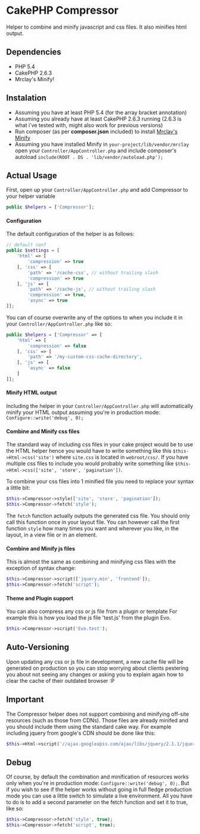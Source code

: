# CakePHP Compressor
Helper to combine and minify javascript and css files. It also minifies html output.

## Dependencies ##
- PHP 5.4
- CakePHP 2.6.3
- Mrclay's Minify!

## Instalation ##
* Assuming you have at least PHP 5.4 (for the array bracket annotation)
* Assuming you already have at least CakePHP 2.6.3 running (2.6.3 is what i've tested with, might also work for previous versions)
* Run composer (as per **composer.json** included) to install [Mrclay's Minify](https://github.com/mrclay/minify)
* Assuming you have installed Minify in `your-project/lib/vendor/mrclay` open your `Controller/AppController.php` and include composer's autoload `include(ROOT . DS . 'lib/vendor/autoload.php');`

## Actual Usage ##
First, open up your `Controller/AppController.php` and add Compressor to your helper variable
```php
public $helpers = ['Compressor'];
```

#### Configuration ####
The default configuration of the helper is as follows:
```php
// default conf
public $settings = [
    'html' => [
        'compression' => true
    ], 'css' => [
        'path' => '/cache-css', // without trailing slash
        'compression' => true
    ], 'js' => [
        'path' => '/cache-js', // without trailing slash
        'compression' => true,
        'async' => true
]];
```
You can of course overwrite any of the options to when you include it in your `Controller/AppController.php` like so:
```php
public $helpers = ['Compressor' => [
    'html' => [
        'compression' => false
    ], 'css' => [
        'path' => '/my-custom-css-cache-directory',
    ], 'js' => [
        'async' => false
    ]
]];
```
#### Minify HTML output ####
Including the helper in your `Controller/AppController.php` will automatically minify your HTML output assuming you're in production mode: `Configure::write('debug', 0);`

#### Combine and Minify css files ####
The standard way of including css files in your cake project would be to use the HTML helper hence you would have to write something like this `$this->Html->css('site')` where `site.css` is located in `webroot/css/`. If you have multiple css files to include you would probably write something like `$this->Html->css(['site', 'store', 'pagination'])`.

To combine your css files into 1 minified file you need to replace your syntax a little bit:
```php
$this->Compressor->style(['site', 'store', 'pagination']);
$this->Compressor->fetch('style');
```
The `fetch` function actually outputs the generated css file. You should only call this function once in your layout file. You can however call the first function `style` how many times you want and wherever you like, in the layout, in a view file or in an element.

#### Combine and Minify js files ####
This is almost the same as combining and minifying css files with the exception of syntax change:
```php
$this->Compressor->script(['jquery.min', 'frontend']);
$this->Compressor->fetch('script');
```

#### Theme and Plugin support ####
You can also compress any css or js file from a plugin or template
For example this is how you load the js file 'test.js' from the plugin Evo.
```php
$this->Compressor->script('Evo.test');
```

## Auto-Versioning ##
Upon updating any css or js file in development, a new cache file will be generated on production so you can stop worrying about clients pestering you about not seeing any changes or asking you to explain again how to clear the cache of their outdated browser :P

## Important ##
The Compressor helper does not support combining and minifying off-site resources (such as those from CDNs). Those files are already minifed and you should include them using the standard cake way. For example including jquery from google's CDN should be done like this:
```php
$this->Html->script('//ajax.googleapis.com/ajax/libs/jquery/2.1.1/jquery.min.js')
```

## Debug ##
Of course, by default the combination and minification of resources works only when you're in production mode: `Configure::write('debug', 0);`. But if you wish to see if the helper works without going in full fledge production mode you can use a little switch to simulate a live environment. All you have to do is to add a second parameter on the fetch function and set it to true, like so:
```php
$this->Compressor->fetch('style', true);
$this->Compressor->fetch('script', true);
```

